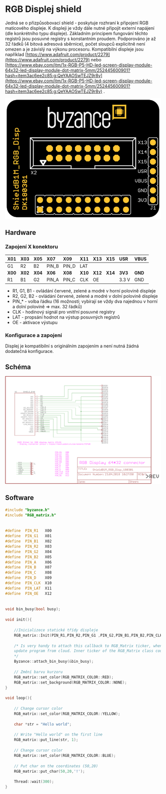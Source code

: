 # RGB Displej shield

Jedná se o přizpůsobovací shield - poskytuje rozhraní k připojení RGB maticového displeje. K displeji je vždy dále nutné připojit externí napájení \(dle konkrétního typu displeje\). Základním principem fungování těchto registrů jsou posuvné registry s konstantním proudem. Podporováno je až 32 řádků \(4 bitová adresová sběrnice\), počet sloupců explicitně není omezen a je závislý na výkonu procesoru. Kompatibilní displeje jsou například [https://www.adafruit.com/product/2279](https://www.adafruit.com/product/2279) nebo [https://www.ebay.com/itm/1x-RGB-P5-HD-led-screen-display-module-64x32-led-display-module-dot-matrix-5mm/252445600901?hash=item3ac6ee2c85:g:QeYAAOSwTEJZ9r8v](https://www.ebay.com/itm/1x-RGB-P5-HD-led-screen-display-module-64x32-led-display-module-dot-matrix-5mm/252445600901?hash=item3ac6ee2c85:g:QeYAAOSwTEJZ9r8v) .

 

![](../../../.gitbook/assets/shield_rgb_b1.png)

## Hardware

### Zapojení X konektoru

| **X01** | **X03** | **X05** | **X07** | **X09** | **X11** | **X13** | **X15** | **USR** | **VBUS** |
| :--- | :--- | :--- | :--- | :--- | :--- | :--- | :--- | :--- | :--- |
| ​G1 | ​R2 | B2​ | ​PIN\_B | ​PIN\_D | ​LAT | ​ | ​ |  |  |
| **X00** | **X02** | **X04** | **X06** | **X08** | **X10** | **X12** | **X14** | **3V3** | **GND** |
| R1 | ​B1 | ​G2 | PIN\_A | ​PIN\_C | CLK​ | OE​ |  | 3.3 V | GND |

* R1, G1, B1 - ovládání červené, zelené a modré v horní polovině displeje
* R2, G2, B2 - ovládání červené, zelené a modré v dolní polovině displeje
* PIN\_\* - volba řádku \(16 možností; vybírají se vždy dva najednou v horní a dolní polovině =&gt; max. 32 řádků\)
* CLK - hodinový signál pro vnitřní posuvné registry
* LAT - propsání hodnot na výstup posuvných registrů
* OE - aktivace výstupu

### Konfigurace a zapojení

Displej je kompatibilní s originálním zapojením a není nutná žádná dodatečná konfigurace.

## Schéma

![](../../../.gitbook/assets/shieldb1m_rgb_disp_180301.png)

## Software

```cpp
#include "byzance.h"
#include "RGB_matrix.h"


#define  PIN_R1   X00
#define  PIN_G1   X01
#define  PIN_B1   X02
#define  PIN_R2   X03
#define  PIN_G2   X04
#define  PIN_B2   X05
#define  PIN_A    X06
#define  PIN_B    X07
#define  PIN_C    X08
#define  PIN_D    X09
#define  PIN_CLK  X10
#define  PIN_LAT  X11
#define  PIN_OE   X12


void bin_busy(bool busy);

void init(){

    //Inicializece statické třídy displeje
    RGB_matrix::Init(PIN_R1,PIN_R2,PIN_G1 ,PIN_G2,PIN_B1,PIN_B2,PIN_CLK,PIN_LAT,PIN_OE,PIN_A,PIN_B,PIN_C,PIN_D);

    /* Is very handy to attach this callback to RGB_Matrix ticker, when you need to
    update program from cloud. Inner ticker of the RGB_Matrix class could block the update process at the background
    */
    Byzance::attach_bin_busy(&bin_busy);

    // Změní barvu kurzoru
    RGB_matrix::set_color(RGB_MATRIX_COLOR::RED);
    RGB_matrix::set_background(RGB_MATRIX_COLOR::NONE);
}

void loop(){

    // Change cursor color
    RGB_matrix::set_color(RGB_MATRIX_COLOR::YELLOW);

    char *str = "Hello world";

    // Write "Hello world" on the first line
    RGB_matrix::put_line(str, 1);

    // Change cursor color
    RGB_matrix::set_color(RGB_MATRIX_COLOR::BLUE);

    // Put char on the coordinates (50,20)
    RGB_matrix::put_char(50,20,'!');

    Thread::wait(300);
}

```

